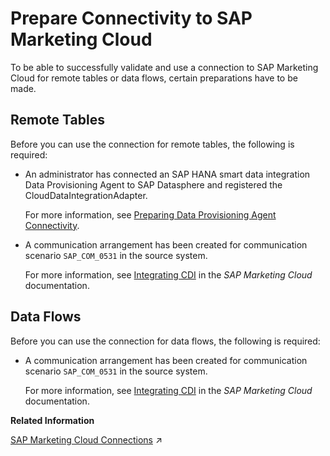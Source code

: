 <!-- loiof5e0c06fdc834c62a10eeb19d9a79bab -->

# Prepare Connectivity to SAP Marketing Cloud

To be able to successfully validate and use a connection to SAP Marketing Cloud for remote tables or data flows, certain preparations have to be made.



<a name="loiof5e0c06fdc834c62a10eeb19d9a79bab__prereq_rt_Marketing_Cloud"/>

## Remote Tables

Before you can use the connection for remote tables, the following is required:

-   An administrator has connected an SAP HANA smart data integration Data Provisioning Agent to SAP Datasphere and registered the CloudDataIntegrationAdapter.

    For more information, see [Preparing Data Provisioning Agent Connectivity](preparing-data-provisioning-agent-connectivity-f1a39d1.md).

-   A communication arrangement has been created for communication scenario `SAP_COM_0531` in the source system. 

    For more information, see [Integrating CDI](https://help.sap.com/viewer/e0cd7c1ecf3d4f2f9feb46ec1c5b68fb/latest/en-US/4a006b43551d4cb5aed6399c0ace6b98.html) in the *SAP Marketing Cloud* documentation.




<a name="loiof5e0c06fdc834c62a10eeb19d9a79bab__prereq_df_Marketing_Cloud"/>

## Data Flows

Before you can use the connection for data flows, the following is required:

-   A communication arrangement has been created for communication scenario `SAP_COM_0531` in the source system. 

    For more information, see [Integrating CDI](https://help.sap.com/viewer/e0cd7c1ecf3d4f2f9feb46ec1c5b68fb/latest/en-US/4a006b43551d4cb5aed6399c0ace6b98.html) in the *SAP Marketing Cloud* documentation.


**Related Information**  


[SAP Marketing Cloud Connections](https://help.sap.com/viewer/9f36ca35bc6145e4acdef6b4d852d560/DEV_CURRENT/en-US/4de4959620c24d12a53a3cc357d3e003.html "Use an SAP Marketing Cloud connection to access data from SAP Marketing Cloud via its OData-based APIs for data integration and SAP HANA Smart Data Integration.") :arrow_upper_right:

